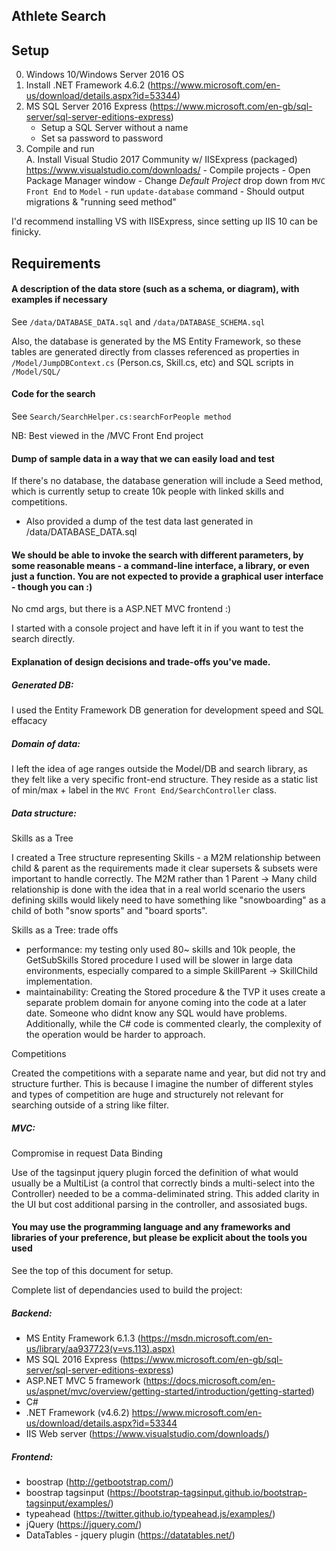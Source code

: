 Athlete Search
----------------
## Setup
0. Windows 10/Windows Server 2016 OS
1. Install .NET Framework 4.6.2 (https://www.microsoft.com/en-us/download/details.aspx?id=53344)
2. MS SQL Server 2016 Express (https://www.microsoft.com/en-gb/sql-server/sql-server-editions-express)
    - Setup a SQL Server without a name
    - Set sa password to password
3. Compile and run  
    A. Install Visual Studio 2017 Community w/ IISExpress (packaged) https://www.visualstudio.com/downloads/
        - Compile projects
        - Open Package Manager window
            - Change *Default Project* drop down from `MVC Front End` to `Model`
            - run `update-database` command
            - Should output migrations & "running seed method"

I'd recommend installing VS with IISExpress, since setting up IIS 10 can be finicky. 

## Requirements

#### A description of the data store (such as a schema, or diagram), with examples if necessary

See `/data/DATABASE_DATA.sql` and `/data/DATABASE_SCHEMA.sql`

Also, the database is generated by the MS Entity Framework, so these tables are generated directly from classes referenced as properties in `/Model/JumpDBContext.cs` (Person.cs, Skill.cs, etc) and SQL scripts in `/Model/SQL/`

#### Code for the search
See `Search/SearchHelper.cs:searchForPeople method`

NB: Best viewed in the /MVC Front End project 

#### Dump of sample data in a way that we can easily load and test
If there's no database, the database generation will include a Seed method, which is currently setup to create 10k people with linked skills and competitions.
- Also provided a dump of the test data last generated in /data/DATABASE_DATA.sql

#### We should be able to invoke the search with different parameters, by some reasonable means - a command-line interface, a library, or even just a function. You are not expected to provide a graphical user interface - though you can :)

No cmd args, but there is a ASP.NET MVC frontend :) 

I started with a console project and have left it in if you want to test the search directly. 

#### Explanation of design decisions and trade-offs you've made.

##### Generated DB:
I used the Entity Framework DB generation for development speed and SQL effacacy 

##### Domain of data:
I left the idea of age ranges outside the Model/DB and search library, as they felt like a very specific front-end structure. They reside as a static list of min/max + label in the `MVC Front End/SearchController` class. 

##### Data structure:
Skills as a Tree

I created a Tree structure representing Skills - a M2M relationship between child & parent as the requirements made it clear supersets & subsets were important to handle correctly. The M2M rather than 1 Parent -> Many child relationship is done with the idea that in a real world scenario the users defining skills would likely need to have something like "snowboarding" as a child of both "snow sports" and "board sports". 

Skills as a Tree: trade offs

- performance: my testing only used 80~ skills and 10k people, the GetSubSkills Stored procedure I used will be slower in large data environments, especially compared to a simple SkillParent -> SkillChild implementation.
- maintainability: Creating the Stored procedure & the TVP it uses create a separate problem domain for anyone coming into the code at a later date. Someone who didnt know any SQL would have problems. Additionally, while the C# code is commented clearly, the complexity of the operation would be harder to approach. 

Competitions

Created the competitions with a separate name and year, but did not try and structure further. This is because I imagine the number of different styles and types of competition are huge and structurely not relevant for searching outside of a string like filter. 

##### MVC:
Compromise in request Data Binding 

Use of the tagsinput jquery plugin forced the definition of what would usually be a MultiList (a control that correctly binds a multi-select into the Controller) needed to be a comma-deliminated string. This added clarity in the UI but cost additional parsing in the controller, and assosiated bugs.


#### You may use the programming language and any frameworks and libraries of your preference, but please be explicit about the tools you used

See the top of this document for setup. 

Complete list of dependancies used to build the project: 
##### Backend:
- MS Entity Framework 6.1.3 (https://msdn.microsoft.com/en-us/library/aa937723(v=vs.113).aspx)
- MS SQL 2016 Express (https://www.microsoft.com/en-gb/sql-server/sql-server-editions-express)
- ASP.NET MVC 5 framework (https://docs.microsoft.com/en-us/aspnet/mvc/overview/getting-started/introduction/getting-started)
- C#
- .NET Framework (v4.6.2) https://www.microsoft.com/en-us/download/details.aspx?id=53344
- IIS Web server (https://www.visualstudio.com/downloads/)

##### Frontend: 
- boostrap (http://getbootstrap.com/)
- boostrap tagsinput (https://bootstrap-tagsinput.github.io/bootstrap-tagsinput/examples/)
- typeahead (https://twitter.github.io/typeahead.js/examples/)
- jQuery (https://jquery.com/)
- DataTables - jquery plugin (https://datatables.net/)
